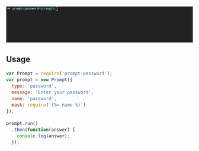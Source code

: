 ![example password strength meter](example.gif)

## Usage

```js
var Prompt = require('prompt-password');
var prompt = new Prompt({
  type: 'password',
  message: 'Enter your password',
  name: 'password',
  mask: require('{%= name %}')
});

prompt.run()
  .then(function(answer) {
    console.log(answer);
  });
```
